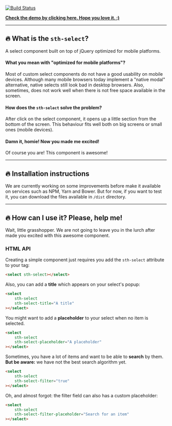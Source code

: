 [![Build Status](https://travis-ci.org/StanleySathler/jquery-sth-select.svg?branch=master)](https://travis-ci.org/StanleySathler/jquery-sth-select)

**[Check the demo by clicking here. Hope you love it. :)](https://stanleysathler.github.io/jquery-sth-select/example/)**

---
## :fire: What is the `sth-select`?
A select component built on top of jQuery optimized for mobile platforms.

#### What you mean with "optimized for mobile platforms"?
Most of custom select components do not have a good usability on mobile devices. Although many mobile browsers today implement a "native modal" alternative, native selects still look bad in desktop browsers. Also, sometimes, does not work well when there is not free space available in the screen.

#### How does the `sth-select` solve the problem?
After click on the select component, it opens up a little section from the bottom of the screen. This behaviour fits well both on big screens or small ones (mobile devices).

#### Damn it, homie! Now you made me excited!
Of course you are! This component is awesome!

---
## :fire: Installation instructions
We are currently working on some improvements before make it available on services such as NPM, Yarn and Bower. But for now, if you want to test it, you can download the files available in `/dist` directory.

---
## :fire: How can I use it? Please, help me!
Wait, little grasshopper. We are not going to leave you in the lurch after made you excited with this awesome component.

### HTML API
Creating a simple component just requires you add the `sth-select` attribute to your tag:
```html
<select sth-select></select>
```

Also, you can add a **title** which appears on your select's popup:
```html
<select
	sth-select
	sth-select-title="A title"
></select>
```

You might want to add a **placeholder** to your select when no item is selected.
```html
<select
	sth-select
	sth-select-placeholder="A placeholder"
></select>
```

Sometimes, you have a lot of items and want to be able to **search** by them. **But be aware:** we have not the best search algorithm yet.
```html
<select
	sth-select
	sth-select-filter="true"
></select>
```

Oh, and almost forgot: the filter field can also has a custom placeholder:
```html
<select
	sth-select
	sth-select-filter-placeholder="Search for an item"
></select>
```

